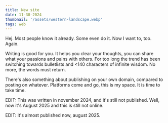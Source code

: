```yaml
---
title: New site
date: 11-30-2024
thumbnail: '/assets/western-landscape.webp'
tags: web
---
```

Hej. Most people know it already. Some even do it. Now I want to, too. Again.

Writing is good for you. It helps you clear your thoughts, you can share what your passions and pains with others. For too long the trend has been switching towards bulletlists and <140 characters of infinite wisdom. No more, the words must return.

There's also something about publishing on your own domain, compared to posting on whatever. Platforms come and go, this is my space. It is time to take time.

EDIT: This was written in november 2024, and it's still not published. Well, now it's August 2025 and this is still not online. 

EDIT: it's almost published now, august 2025.
